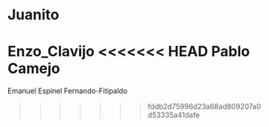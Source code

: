 # Juanito

Enzo_Clavijo
<<<<<<< HEAD
Pablo Camejo
=======
Emanuel Espinel
Fernando-Fitipaldo
>>>>>>> fddb2d75996d23a68ad809207a0d53335a41dafe
